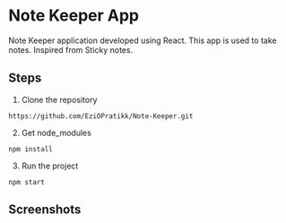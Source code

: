 # Note Keeper App

Note Keeper application developed using React. This app is used to take notes. Inspired from Sticky notes.

## Steps

1. Clone the repository
```
https://github.com/EziOPratikk/Note-Keeper.git
```

2. Get node_modules
```
npm install
```

3. Run the project
```
npm start
```

## Screenshots

